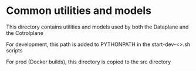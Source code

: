 # Common utilities and models

This directory contains utilities and models used by both the Dataplane and the Cotrolplane

For development, this path is added to PYTHONPATH in the start-dev-<>.sh scripts

For prod (Docker builds), this directory is copied to the src directory